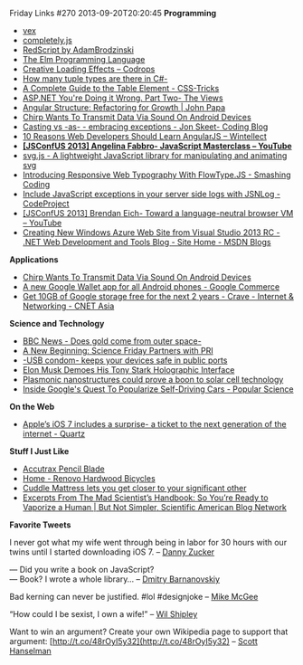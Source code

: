 Friday Links #270
2013-09-20T20:20:45
**Programming**

  * [vex](http://github.hubspot.com/vex/docs/welcome/?utm_source=javascriptweekly&utm_medium=email)
  * [completely.js](http://complete-ly.appspot.com/?utm_source=javascriptweekly&utm_medium=email)
  * [RedScript by AdamBrodzinski](http://redscript.org/)
  * [The Elm Programming Language](http://elm-lang.org/)
  * [Creative Loading Effects – Codrops](http://tympanus.net/codrops/2013/09/18/creative-loading-effects/?utm_source=feedburner&utm_medium=feed&utm_campaign=Feed%3A+tympanus+%28Codrops%29)
  * [How many tuple types are there in C#-](http://tomasp.net/blog/2013/tuples-in-csharp/index.html)
  * [A Complete Guide to the Table Element - CSS-Tricks](http://css-tricks.com/complete-guide-table-element/)
  * [ASP.NET You're Doing it Wrong. Part Two- The Views](http://mat-mcloughlin.net/2013/09/15/aspnet-youre-doing-it-wrong-views.html)
  * [Angular Structure: Refactoring for Growth | John Papa](http://www.johnpapa.net/angular-growth-structure/?utm_source=feedly)
  * [Chirp Wants To Transmit Data Via Sound On Android Devices](http://www.makeuseof.com/tag/chirp-wants-to-transmit-data-via-sound-on-android-devices/)
  * [Casting vs -as- - embracing exceptions - Jon Skeet- Coding Blog](http://msmvps.com/blogs/jon_skeet/archive/2013/09/19/casting-vs-quot-as-quot-embracing-exceptions.aspx?utm_source=feedburner&utm_medium=feed&utm_campaign=Feed%3A+JonSkeetCodingBlog+%28Jon+Skeet%27s+Coding+Blog%29)
  * [10 Reasons Web Developers Should Learn AngularJS – Wintellect](http://www.wintellect.com/blogs/jlikness/10-reasons-web-developers-should-learn-angularjs?__r=8d0835115410fad)
  * [**[JSConfUS 2013] Angelina Fabbro- JavaScript Masterclass – YouTube**](https://www.youtube.com/watch?v=v0TFmdO4ZP0&list=PL37ZVnwpeshF7AHpbZt33aW0brYJyNftx&index=2)
  * [svg.js - A lightweight JavaScript library for manipulating and animating svg](http://svgjs.com/?utm_source=javascriptweekly&utm_medium=email)
  * [Introducing Responsive Web Typography With FlowType.JS - Smashing Coding](http://coding.smashingmagazine.com/2013/09/18/introducing-flowtype-js/)
  * [Include JavaScript exceptions in your server side logs with JSNLog - CodeProject](http://www.codeproject.com/Articles/653695/Include-JavaScript-exceptions-in-your-server-side)
  * [[JSConfUS 2013] Brendan Eich- Toward a language-neutral browser VM – YouTube](https://www.youtube.com/watch?v=O83-d0t0Ldw&list=PL37ZVnwpeshF7AHpbZt33aW0brYJyNftx&index=16)
  * [Creating New Windows Azure Web Site from Visual Studio 2013 RC - .NET Web Development and Tools Blog - Site Home - MSDN Blogs](http://blogs.msdn.com/b/webdev/archive/2013/09/11/creating-new-windows-azure-web-site-from-visual-studio-2013-rc.aspx)

**Applications**

  * [Chirp Wants To Transmit Data Via Sound On Android Devices](http://www.makeuseof.com/tag/chirp-wants-to-transmit-data-via-sound-on-android-devices/)
  * [A new Google Wallet app for all Android phones - Google Commerce](http://googlecommerce.blogspot.com/2013/09/a-new-google-wallet-app-for-all-android.html)
  * [Get 10GB of Google storage free for the next 2 years - Crave - Internet & Networking - CNET Asia](http://asia.cnet.com/get-10gb-of-google-storage-free-for-the-next-2-years-62222435.htm)

**Science and Technology**

  * [BBC News - Does gold come from outer space-](http://www.bbc.co.uk/news/magazine-22904141)
  * [A New Beginning: Science Friday Partners with PRI](http://www.sciencefriday.com/blogs/09/13/2013/a-new-beginning-science-friday-partners-with-pri.html?series=23#path/blogs/09/13/2013/a-new-beginning-science-friday-partners-with-pri.html?series=23)
  * [-USB condom- keeps your devices safe in public ports](http://www.gizmag.com/usb-condom/29078/)
  * [Elon Musk Demoes His Tony Stark Holographic Interface](http://www.bitrebels.com/technology/elon-musk-demoes-holographic-interface/)
  * [Plasmonic nanostructures could prove a boon to solar cell technology](http://www.gizmag.com/plasmonic-nanostructures-solar/29067/)
  * [Inside Google's Quest To Popularize Self-Driving Cars - Popular Science](http://www.popsci.com/cars/article/2013-09/google-self-driving-car)

**On the Web**

  * [Apple’s iOS 7 includes a surprise- a ticket to the next generation of the internet - Quartz](http://qz.com/126642/apples-ios7-includes-a-surprise-a-ticket-to-the-next-generation-of-the-internet/)

**Stuff I Just Like**

  * [Accutrax Pencil Blade](http://www.woodpeck.com/accutraxpencilblade.html)
  * [Home - Renovo Hardwood Bicycles](http://www.renovobikes.com/)
  * [Cuddle Mattress lets you get closer to your significant other](http://www.gizmag.com/cuddle-mattress/29112/)
  * [Excerpts From The Mad Scientist’s Handbook: So You’re Ready to Vaporize a Human | But Not Simpler, Scientific American Blog Network](http://blogs.scientificamerican.com/but-not-simpler/2013/09/12/excerpts-from-the-mad-scientists-handbook-so-youre-ready-to-vaporize-a-human/)

**Favorite Tweets**

I never got what my wife went through being in labor for 30 hours with our twins until I started downloading iOS 7. – [Danny Zucker](https://twitter.com/DannyZuker/status/380432446732263424)

— Did you write a book on JavaScript?  
— Book? I wrote a whole library… – [Dmitry Barnanovskiy](https://twitter.com/DmitryBaranovsk/status/380209812996239362)

Bad kerning can never be justified. #lol #designjoke – [Mike McGee](https://twitter.com/michaelmcgee/status/379770765702606848)

“How could I be sexist, I own a wife!” – [Wil Shipley](https://twitter.com/wilshipley/status/379367516159492096)

Want to win an argument? Create your own Wikipedia page to support that argument: [http://t.co/48rOyI5y32](http://t.co/48rOyI5y32) – [Scott Hanselman](https://twitter.com/shanselman/status/378622945347633152)

